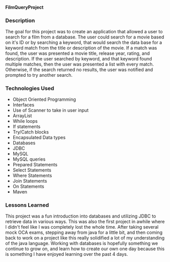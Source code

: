 #### FilmQueryProject

### Description
The goal for this project was to create an application that allowed a user to search for a film from a database. The user could search for a movie based on it's ID or by searching a keyword, that would search the data base for a keyword match from the title or description of the movie. If a match was found, the user was presented a movie title, release year, rating, and description. If the user searched by keyword, and that keyword found multiple matches, then the user was presented a list with every match. Otherwise, if the search returned no results, the user was notified and prompted to try another search.

### Technologies Used
- Object Oriented Programming
- Interfaces
- Use of Scanner to take in user input
- ArrayList
- While loops
- If statements
- Try/Catch blocks
- Encapsulated Data types
- Databases
- JDBC
- MySQL
- MySQL queries
- Prepared Statements
- Select Statements
- Where Statements
- Join Statements
- On Statements
- Maven

### Lessons Learned
This project was a fun introduction into databases and utilizing JDBC to retrieve data in various ways. This was also the first project in awhile where I didn't feel like I was completely lost the whole time. After taking several mock OCA exams, stepping away from java for a little bit, and then coming back to work on a project like this really solidified a lot of my understanding of the java language. Working with databases is hopefully something we continue to grow on, and learn how to create our own one day because this is something I have enjoyed learning over the past 4 days.  
